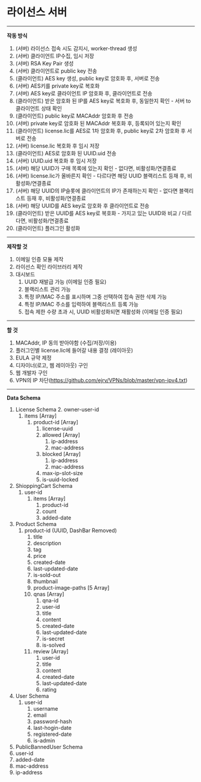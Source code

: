# 라이선스 서버

***

**작동 방식**

1. (서버) 라이선스 접속 시도 감지시, worker-thread 생성
2. (서버) 클라이언트 IP수집, 임시 저장
3. (서버) RSA Key Pair 생성
4. (서버) 클라이언트로 public key 전송
5. (클라이언트) AES key 생성, public key로 암호화 후, 서버로 전송
6. (서버) AES키를 private key로 복호화
7. (서버) AES key로 클라이언트 IP 암호화 후, 클라이언트로 전송
8. (클라이언트) 받은 암호화 된 IP를 AES key로 복호화 후, 동일한지 확인 - 서버 to 클라이언트 상태 확인
9. (클라이언트) public key로 MACAddr 암호화 후 전송
10. (서버) private key로 암호화 된 MACAddr 복호화 후, 등록되어 있는지 확인
11. (클라이언트) license.lic를 AES로 1차 암호화 후, public key로 2차 암호화 후 서버로 전송
12. (서버) license.lic 복호화 후 임시 저장
13. (클라이언트) AES로 암호화 된 UUID.uid 전송
14. (서버) UUID.uid 복호화 후 임시 저장
15. (서버) 해당 UUID가 구매 목록에 있는지 확인 - 없다면, 비활성화/연결종료
16. (서버) license.lic가 올바른지 확인 - 다르다면 해당 UUID 블랙리스트 등재 후, 비활성화/연결종료
17. (서버) 해당 UUID의 IP슬롯에 클라이언트의 IP가 존재하는지 확인 - 없다면 블랙리스트 등재 후,  비활성화/연결종료
18. (서버) 해당 UUID를 AES key로 암호화 후 클라이언트로 전송
19. (클라이언트) 받은 UUID를 AES key로 복호화 - 가지고 있는 UUID와 비교 / 다르다면, 비활성화/연결종료
20. (클라이언트) 플러그인 활성화

***

**제작할 것**

1. 이메일 인증 모듈 제작
2. 라이선스 확인 라이브러리 제작
3. 대시보드
   1. UUID 재발급 가능 (이메일 인증 필요)
   2. 블랙리스트 관리 가능
   3. 특정 IP/MAC 주소를 표시하며 그중 선택하여 접속 권한 삭제 가능
   4. 특정 IP/MAC 주소를 입력하여 블랙리스트 등록 가능
   5. 접속 제한 수량 초과 시, UUID 비활성화되면 재활성화 (이메일 인증 필요)

***

**할 것**

1. MACAddr, IP 동의 받아야함 (수집/저장/이용)
2. 플러그인별 license.lic에 들어갈 내용 결정 (레이아웃)
3. EULA 규약 제정
4. 디자이너(로고, 웹 레이아웃) 구인
5. 웹 개발자 구인
6. VPN의 IP 차단(https://github.com/ejrv/VPNs/blob/master/vpn-ipv4.txt)

***

**Data Schema**

1. License Schema
   2. owner-user-id
      1. items [Array]
         1. product-id [Array]
            1. license-uuid
            2. allowed [Array]
               1. ip-address
               2. mac-address
            3. blocked [Array]
               1. ip-address
               2. mac-address
            4. max-ip-slot-size
            5. is-uuid-locked
2. ShioppingCart Schema
   1. user-id
      1. items [Array]
         1. product-id
         2. count
         3. added-date
3. Product Schema
   1. product-id (UUID, DashBar Removed)
      1. title
      2. description
      3. tag
      4. price
      5. created-date
      6. last-updated-date
      7. is-sold-out
      8. thumbnail
      9. product-image-paths [5 Array]
      10. qnas [Array]
          1. qna-id
          2. user-id
          3. title
          4. content
          5. created-date
          6. last-updated-date
          7. is-secret
          8. is-solved
      11. review [Array]
          1. user-id
          2. title
          3. content
          4. created-date
          5. last-updated-date
          6. rating
4. User Schema
   1. user-id
      1. username
      2. email
      3. password-hash
      4. last-hogin-date
      5. registered-date
      6. is-admin
5. PublicBannedUser Schema
  1. user-id
  2. added-date
  3. mac-address
  4. ip-address
